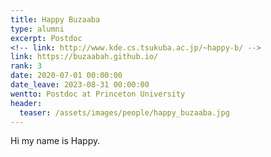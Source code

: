 ```yaml
---
title: Happy Buzaaba
type: alumni
excerpt: Postdoc
<!-- link: http://www.kde.cs.tsukuba.ac.jp/~happy-b/ -->
link: https://buzaabah.github.io/
rank: 3
date: 2020-07-01 00:00:00
date_leave: 2023-08-31 00:00:00
wentto: Postdoc at Princeton University
header:
  teaser: /assets/images/people/happy_buzaaba.jpg
---
```


Hi my name is Happy.
